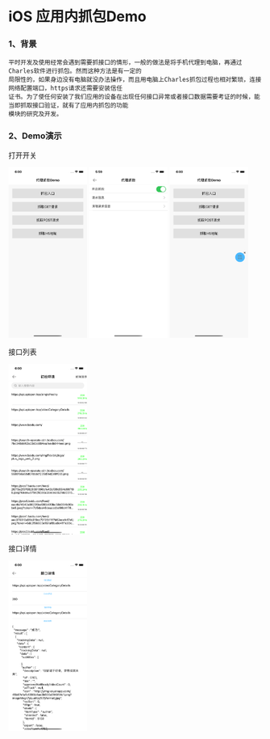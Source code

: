 # iOS 应用内抓包Demo

### 1、背景

	平时开发及使用经常会遇到需要抓接口的情形，一般的做法是将手机代理到电脑，再通过Charles软件进行抓包。然而这种方法是有一定的
	局限性的，如果身边没有电脑就没办法操作，而且用电脑上Charles抓包过程也相对繁琐，连接网络配置端口，https请求还需要安装信任
	证书。为了使任何安装了我们应用的设备在出现任何接口异常或者接口数据需要考证的时候，能当即抓取接口验证，就有了应用内抓包的功能
	模块的研究及开发。

###    2、Demo演示

打开开关

<img src="./jt/ss1.png" style="zoom:33%;" />



<img src="./jt/ss2.png" alt="图片2" style="zoom:33%;" />



<img src="./jt/ss3.png" alt="图片3" style="zoom:33%;" />

接口列表

<img src="./jt/ss4.png" style="zoom:33%;" />

接口详情

<img src="./jt/ss5.png" style="zoom:33%;" />

